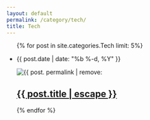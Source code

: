 ```yaml
---
layout: default
permalink: /category/tech/
title: Tech
---
```

<section class = 'flex'>
<ul class="post-list child main">
  {% for post in site.categories.Tech  limit: 5%}
    <li>
      <p><span class="post-meta">{{ post.date | date: "%b %-d, %Y" }}</span></p>
        <img src = '{{ site.baseurl }}/assets/posts/{{ post. permalink | remove: '/'}}.jpg' alt = '{{ post. permalink | remove: '/'}}'>
      <h2>
        <a class="post-link" href="{{ post.url | relative_url }}">{{ post.title | escape }}</a>
      </h2>
    </li>
    {% endfor %}
  </ul>
  <div class = 'child third'>
  </div>
</section>
